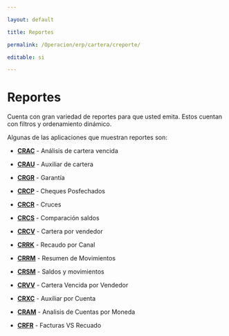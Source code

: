 ---
layout: default
title: Reportes
permalink: /Operacion/erp/cartera/creporte/
editable: si
---

# Reportes

Cuenta con gran variedad de reportes para que usted emita. Estos cuentan con filtros y ordenamiento dinámico.  

Algunas de las aplicaciones que muestran reportes son:  

* [**CRAC**](http://docs.oasiscom.com/Operacion/erp/cartera/creporte/crac)  - Análisis de cartera vencida  
* [**CRAU**](http://docs.oasiscom.com/Operacion/erp/cartera/creporte/crau)  - Auxiliar de cartera  
* [**CRGR**](http://docs.oasiscom.com/Operacion/erp/cartera/creporte/crgr)  - Garantía  
* [**CRCP**](http://docs.oasiscom.com/Operacion/erp/cartera/creporte/crcp) - Cheques Posfechados  
* [**CRCR**](http://docs.oasiscom.com/Operacion/erp/cartera/creporte/crcr) - Cruces  
* [**CRCS**](http://docs.oasiscom.com/Operacion/erp/cartera/creporte/crcs)  - Comparación saldos  
* [**CRCV**](http://docs.oasiscom.com/Operacion/erp/cartera/creporte/crcv)  - Cartera por vendedor  
* [**CRRK**](http://docs.oasiscom.com/Operacion/erp/cartera/creporte/crrk) - Recaudo por Canal  
* [**CRRM**](http://docs.oasiscom.com/Operacion/erp/cartera/creporte/crrm) - Resumen de Movimientos  
* [**CRSM**](http://docs.oasiscom.com/Operacion/erp/cartera/creporte/crsm)  - Saldos y movimientos  
* [**CRVV**](http://docs.oasiscom.com/Operacion/erp/cartera/creporte/crvv) - Cartera Vencida por Vendedor  
* [**CRXC**](http://docs.oasiscom.com/Operacion/erp/cartera/creporte/crxc) - Auxiliar por Cuenta  
* [**CRAM**](http://docs.oasiscom.com/Operacion/erp/cartera/creporte/cram) - Analisis de Cuentas por Moneda  
* [**CRFR**](http://docs.oasiscom.com/Operacion/erp/cartera/creporte/crfr) - Facturas VS Recuado

